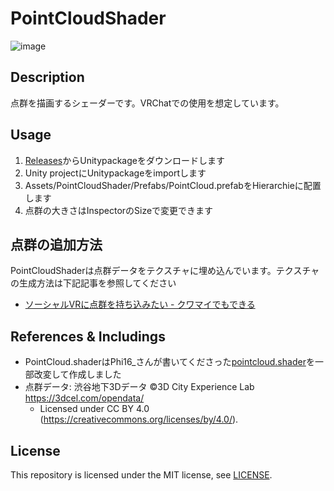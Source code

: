 # PointCloudShader
![image](https://user-images.githubusercontent.com/15693656/94855000-cac5c280-0468-11eb-95f6-ea65926e09b6.png)

## Description
点群を描画するシェーダーです。VRChatでの使用を想定しています。

## Usage
1. [Releases](https://github.com/Kuwamai/PointCloudShader/releases)からUnitypackageをダウンロードします
1. Unity projectにUnitypackageをimportします
1. Assets/PointCloudShader/Prefabs/PointCloud.prefabをHierarchieに配置します
1. 点群の大きさはInspectorのSizeで変更できます

## 点群の追加方法
PointCloudShaderは点群データをテクスチャに埋め込んでいます。テクスチャの生成方法は下記記事を参照してください

* [ソーシャルVRに点群を持ち込みたい - クワマイでもできる](https://kuwamai.hatenablog.com/entry/2020/12/17/013711)

## References & Includings
* PointCloud.shaderはPhi16_さんが書いてくださった[pointcloud.shader](https://twitter.com/phi16_/status/1041256230545612800)を一部改変して作成しました
* 点群データ: 渋谷地下3Dデータ ©3D City Experience Lab https://3dcel.com/opendata/
    * Licensed under CC BY 4.0 (https://creativecommons.org/licenses/by/4.0/).

## License
This repository is licensed under the MIT license, see [LICENSE](./LICENSE).
